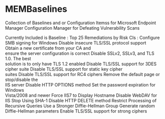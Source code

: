 # MEMBaselines
Collection of Baselines and or Configuration Itemss for Microsoft Endpoint Manager Configuration Manager for Defeating Vulnerability Scans

Currently Included is
Baseline : Top 25 Remediations by Risk
CIs : Configure SMB signing for Windows
Disable insecure TLS/SSL protocol support
Obtain a new certificate from your CA and<br>ensure the server configuration is correct
Disable SSLv2, SSLv3, and TLS 1.0. The best<br>solution is to only have TLS 1.2 enabled
Disable TLS/SSL support for 3DES cipher suite
Disable TLS/SSL support for static key cipher<br>suites
Disable TLS/SSL support for RC4 ciphers
Remove the default page or stop/disable the<br>IIS server
Disable HTTP OPTIONS method
Set the password expiration for Windows<br>Vista/2008 and newer
Force IIS7 to Display Hostname
Disable WebDAV for IIS
Stop Using SHA-1
Disable HTTP DELETE method
Restrict Processing of Recursive Queries
Use a Stronger Diffie-Hellman Group
Generate random Diffie-Hellman parameters
Enable TLS/SSL support for strong ciphers

